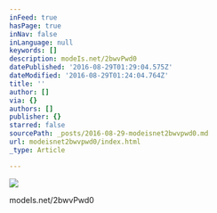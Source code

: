 ```yaml
---
inFeed: true
hasPage: true
inNav: false
inLanguage: null
keywords: []
description: modeIs.net/2bwvPwd0
datePublished: '2016-08-29T01:29:04.575Z'
dateModified: '2016-08-29T01:24:04.764Z'
title: ''
author: []
via: {}
authors: []
publisher: {}
starred: false
sourcePath: _posts/2016-08-29-modeisnet2bwvpwd0.md
url: modeisnet2bwvpwd0/index.html
_type: Article

---
```

![](https://the-grid-user-content.s3-us-west-2.amazonaws.com/16db2089-91a8-4806-acca-1ccfd00d78cb.jpg)

modeIs.net/2bwvPwd0